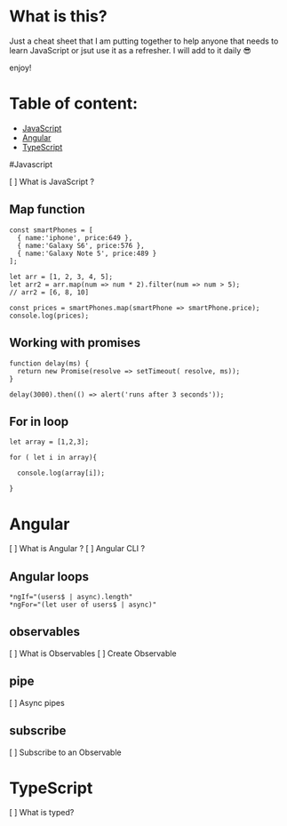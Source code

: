 # What is this?

Just a cheat sheet that I am putting together to help anyone that needs to learn JavaScript or jsut use it as a refresher. I will add to it daily 😎  

enjoy!


# Table of content:

- [JavaScript](#javascript)
- [Angular](#angular)
- [TypeScript](#typescript)

#Javascript

[ ] What is JavaScript ?

## Map function 

```
const smartPhones = [
  { name:'iphone', price:649 },
  { name:'Galaxy S6', price:576 },
  { name:'Galaxy Note 5', price:489 }
];

```
```
let arr = [1, 2, 3, 4, 5];
let arr2 = arr.map(num => num * 2).filter(num => num > 5);
// arr2 = [6, 8, 10]
```
```
const prices = smartPhones.map(smartPhone => smartPhone.price);
console.log(prices);
```

## Working with promises

```
function delay(ms) {
  return new Promise(resolve => setTimeout( resolve, ms));
}
```

```
delay(3000).then(() => alert('runs after 3 seconds'));
```

## For in loop

```
let array = [1,2,3];

for ( let i in array){
  
  console.log(array[i]);
  
}
```
# Angular

[ ] What is Angular ?
[ ] Angular CLI ?

## Angular loops
```
*ngIf="(users$ | async).length"
*ngFor="(let user of users$ | async)"
```



## observables
[ ] What is Observables
[ ] Create Observable

## pipe

[ ] Async pipes

## subscribe

[ ] Subscribe to an Observable

# TypeScript

[ ] What is typed?